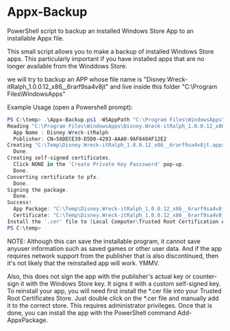 # Appx-Backup
PowerShell script to backup an installed Windows Store App to an installable Appx file.

This small script allows you to make a backup of installed Windows Store apps. This particularly important if you have installed apps that are no longer available from the Winddows Store.

we will try to backup an APP whose file name is "Disney.Wreck-itRalph_1.0.0.12_x86__6rarf9sa4v8jt" and live inside this folder "C:\Program Files\WindowsApps\"

Example Usage (open a Powershell prompt):
```powershell
PS C:\temp> .\Appx-Backup.ps1 -WSAppPath "C:\Program Files\WindowsApps\Disney.Wreck-itRalph_1.0.0.12_x86__6rarf9sa4v8jt" -WSAppOutputPath "C:\Temp"
Reading "C:\Program Files\WindowsApps\Disney.Wreck-itRalph_1.0.0.12_x86__6rarf9sa4v8jt\AppxManifest.xml"
  App Name : Disney.Wreck-itRalph
  Publisher: CN=58DECE39-D5D0-4293-AAA0-9AF8484F12E2
Creating "C:\Temp\Disney.Wreck-itRalph_1.0.0.12_x86__6rarf9sa4v8jt.appx".
  Done.
Creating self-signed certificates.
  Click NONE in the 'Create Private Key Passsword' pop-up.
  Done.
Converting certificate to pfx.
  Done.
Signing the package.
  Done.
Success!
  App Package: "C:\Temp\Disney.Wreck-itRalph_1.0.0.12_x86__6rarf9sa4v8jt.appx"
  Certificate: "C:\Temp\Disney.Wreck-itRalph_1.0.0.12_x86__6rarf9sa4v8jt.cer"
Install the '.cer' file to [Local Computer\Trusted Root Certification Authorities] before you install the App Package.
PS C:\temp>
```
NOTE: Although this can save the installable program, it cannot save anyuser information such as saved games or other user data. And if the app requires network support from the publisher that is also discontinued, then it's not likely that the reinstalled app will work. YMMV.

Also, this does not sign the app with the publisher's actual key or counter-sign it with the Windows Store key. It signs it with a custom self-signed key. To reinstall your app, you will need first install the *.cer file into your Trusted Root Certificates Store. Just double click on the *.cer file and manually add it to the correct store. This requires administrator privileges. Once that is done, you can install the app with the PowerShell command Add-AppxPackage.

